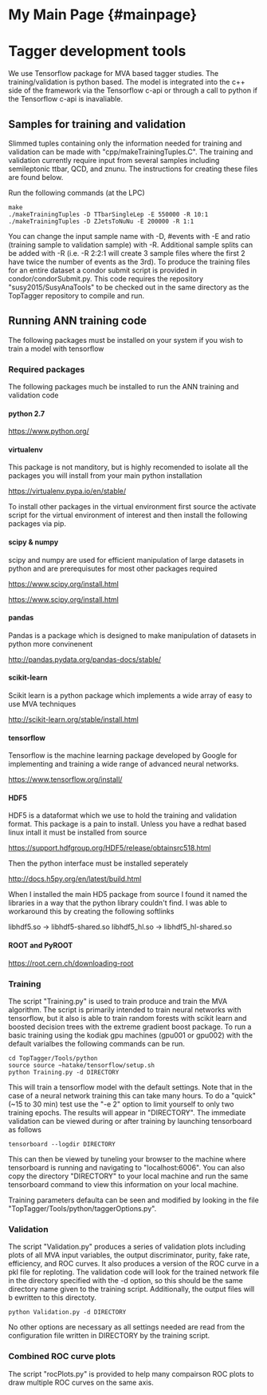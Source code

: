 My Main Page                         {#mainpage}
============

# Tagger development tools

We use Tensorflow package for MVA based tagger studies. The training/validation is python based.  The model is integrated into the c++ side of the framework via the Tensorflow c-api or through a call to python if the Tensorflow c-api is inavaliable.

## Samples for training and validation

Slimmed tuples containing only the information needed for training and validation can be made with "cpp/makeTrainingTuples.C".  The training and validation currently require input from several samples including semileptonic ttbar, QCD, and znunu.  The instructions for creating these files are found below.

Run the following commands (at the LPC)

```
make 
./makeTrainingTuples -D TTbarSingleLep -E 550000 -R 10:1
./makeTrainingTuples -D ZJetsToNuNu -E 200000 -R 1:1
```

You can change the input sample name with -D, #events with -E and ratio (training sample to validation sample) with -R.  Additional sample splits can be added with -R (i.e. -R 2:2:1 will create 3 sample files where the first 2 have twice the number of events as the 3rd).  To produce the training files for an entire dataset a condor submit script is provided in condor/condorSubmit.py.  This code requires the repository "susy2015/SusyAnaTools" to be checked out in the same directory as the TopTagger repository to compile and run.  


## Running ANN training code 

The following packages must be installed on your system if you wish to train a model with tensorflow

### Required packages 

The following packages much be installed to run the ANN training and validation code 

#### python 2.7

https://www.python.org/

#### virtualenv 

This package is not manditory, but is highly recomended to isolate all the packages you will install from your main python installation 

https://virtualenv.pypa.io/en/stable/

To install other packages in the virtual environment first source the activate script for the virtual environment of interest and then install the following packages via pip.

#### scipy & numpy

scipy and numpy are used for efficient manipulation of large datasets in python and are prerequisutes for most other packages required 

https://www.scipy.org/install.html

https://www.scipy.org/install.html

#### pandas

Pandas is a package which is designed to make manipulation of datasets in python more convinenent

http://pandas.pydata.org/pandas-docs/stable/

#### scikit-learn

Scikit learn is a python package which implements a wide array of easy to use MVA techniques

http://scikit-learn.org/stable/install.html

#### tensorflow

Tensorflow is the machine learning package developed by Google for implementing and training a wide range of advanced neural networks.  

https://www.tensorflow.org/install/

#### HDF5

HDF5 is a dataformat which we use to hold the training and validation format.  This package is a pain to install.  Unless you have a redhat based linux intall it must be installed from source

https://support.hdfgroup.org/HDF5/release/obtainsrc518.html

Then the python interface must be installed seperately 

http://docs.h5py.org/en/latest/build.html

When I installed the main HD5 package from source I found it named the libraries in a way that the python library couldn't find.  I was able to workaround this by creating the following softlinks

libhdf5.so -> libhdf5-shared.so
libhdf5_hl.so -> libhdf5_hl-shared.so

#### ROOT and PyROOT

https://root.cern.ch/downloading-root

### Training

The script "Training.py" is used to train produce and train the MVA algorithm.  The script is primarily intended to train neural networks with tensorflow, but it also is able to train random forests with scikit learn and boosted decision trees with the extreme gradient boost package.  To run a basic training using the kodiak gpu machines (gpu001 or gpu002) with the default varialbes the following commands can be run.

```
cd TopTagger/Tools/python
source source ~hatake/tensorflow/setup.sh
python Training.py -d DIRECTORY
```

This will train a tensorflow model with the default settings.  Note that in the case of a neural network training this can take many hours.  To do a "quick" (~15 to 30 min) test use the "-e 2" option to limit yourself to only two training epochs.  The results will appear in "DIRECTORY".  The immediate validation can be viewed during or after training by launching tensorboard as follows

```
tensorboard --logdir DIRECTORY
```

This can then be viewed by tuneling your browser to the machine where tensorboard is running and navigating to "localhost:6006".  You can also copy the directory "DIRECTORY" to your local machine and run the same tensorboard command to view this information on your local machine.  

Training parameters defaulta can be seen and modified by looking in the file "TopTagger/Tools/python/taggerOptions.py".  

### Validation 

The script "Validation.py" produces a series of validation plots including plots of all MVA input variables, the output discriminator, purity, fake rate, efficiency, and ROC curves.  It also produces a version of the ROC curve in a pkl file for reploting.  The validation code will look for the trained network file in the directory specified with the -d option, so this should be the same directory name given to the training script.  Additionally, the output files will b ewritten to this directoty.  

```
python Validation.py -d DIRECTORY
```

No other options are necessary as all settings needed are read from the configuration file written in DIRECTORY by the training script.  

### Combined ROC curve plots

The script "rocPlots.py" is provided to help many compairson ROC plots to draw multiple ROC curves on the same axis.  

